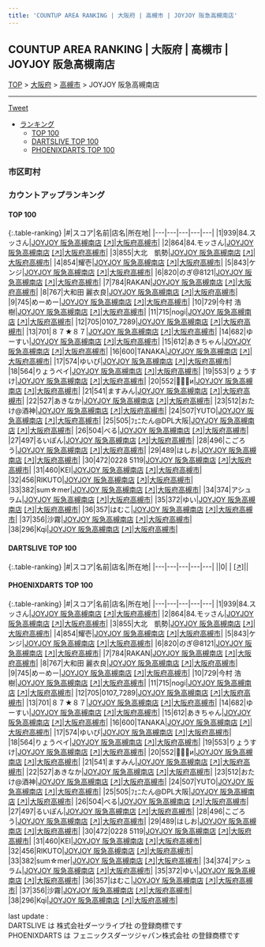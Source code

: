 ```yaml
---
title: 'COUNTUP AREA RANKING | 大阪府 | 高槻市 | JOYJOY 阪急高槻南店'
---
```

## COUNTUP AREA RANKING | 大阪府 | 高槻市 | JOYJOY 阪急高槻南店

[TOP](/darts/rank/) > [大阪府](/darts/rank/大阪府/) > [高槻市](/darts/rank/大阪府/高槻市/) > JOYJOY 阪急高槻南店

___

<a href="https://twitter.com/share?ref_src=twsrc%5Etfw" data-text="COUNTUP AREA RANKING | 大阪府高槻市JOYJOY 阪急高槻南店" class="twitter-share-button" data-hashtags="DARTSLIVE,PHOENIXDARTS,darts,ダーツ" data-show-count="false">Tweet</a>

* [ランキング](#カウントアップランキング)
    * [TOP 100](#top-100)
    * [DARTSLIVE TOP 100](#dartslive-top-100)
    * [PHOENIXDARTS TOP 100](#phoenixdarts-top-100)

### 市区町村

<ul>

</ul>

### カウントアップランキング

#### TOP 100



{:.table-ranking}
|#|スコア|名前|店名|所在地|
|---|---|---|---|---|
|1|939|<span class="rank-name-pd">84.スッさん</span>|<a href="/darts/rank/shops/7348.html">JOYJOY 阪急高槻南店</a> <a href="https://vs.phoenixdarts.com/jp/shop/shopDetailInfo/s_7348?s_seq=7348">[↗]</a>|<a href="/darts/rank/大阪府/高槻市">大阪府高槻市</a>|
|2|864|<span class="rank-name-pd">84.モッさん</span>|<a href="/darts/rank/shops/7348.html">JOYJOY 阪急高槻南店</a> <a href="https://vs.phoenixdarts.com/jp/shop/shopDetailInfo/s_7348?s_seq=7348">[↗]</a>|<a href="/darts/rank/大阪府/高槻市">大阪府高槻市</a>|
|3|855|<span class="rank-name-pd">大北　凱勢</span>|<a href="/darts/rank/shops/7348.html">JOYJOY 阪急高槻南店</a> <a href="https://vs.phoenixdarts.com/jp/shop/shopDetailInfo/s_7348?s_seq=7348">[↗]</a>|<a href="/darts/rank/大阪府/高槻市">大阪府高槻市</a>|
|4|854|<span class="rank-name-pd">耀壱</span>|<a href="/darts/rank/shops/7348.html">JOYJOY 阪急高槻南店</a> <a href="https://vs.phoenixdarts.com/jp/shop/shopDetailInfo/s_7348?s_seq=7348">[↗]</a>|<a href="/darts/rank/大阪府/高槻市">大阪府高槻市</a>|
|5|843|<span class="rank-name-pd">ケンジ</span>|<a href="/darts/rank/shops/7348.html">JOYJOY 阪急高槻南店</a> <a href="https://vs.phoenixdarts.com/jp/shop/shopDetailInfo/s_7348?s_seq=7348">[↗]</a>|<a href="/darts/rank/大阪府/高槻市">大阪府高槻市</a>|
|6|820|<span class="rank-name-pd">のぎ@8121</span>|<a href="/darts/rank/shops/7348.html">JOYJOY 阪急高槻南店</a> <a href="https://vs.phoenixdarts.com/jp/shop/shopDetailInfo/s_7348?s_seq=7348">[↗]</a>|<a href="/darts/rank/大阪府/高槻市">大阪府高槻市</a>|
|7|784|<span class="rank-name-pd">RAKAN</span>|<a href="/darts/rank/shops/7348.html">JOYJOY 阪急高槻南店</a> <a href="https://vs.phoenixdarts.com/jp/shop/shopDetailInfo/s_7348?s_seq=7348">[↗]</a>|<a href="/darts/rank/大阪府/高槻市">大阪府高槻市</a>|
|8|767|<span class="rank-name-pd"><span class="pro-icon-pd"></span>大和田 麗衣良</span>|<a href="/darts/rank/shops/7348.html">JOYJOY 阪急高槻南店</a> <a href="https://vs.phoenixdarts.com/jp/shop/shopDetailInfo/s_7348?s_seq=7348">[↗]</a>|<a href="/darts/rank/大阪府/高槻市">大阪府高槻市</a>|
|9|745|<span class="rank-name-pd">めーめー</span>|<a href="/darts/rank/shops/7348.html">JOYJOY 阪急高槻南店</a> <a href="https://vs.phoenixdarts.com/jp/shop/shopDetailInfo/s_7348?s_seq=7348">[↗]</a>|<a href="/darts/rank/大阪府/高槻市">大阪府高槻市</a>|
|10|729|<span class="rank-name-pd"><span class="pro-icon-pd"></span>今村 浩樹</span>|<a href="/darts/rank/shops/7348.html">JOYJOY 阪急高槻南店</a> <a href="https://vs.phoenixdarts.com/jp/shop/shopDetailInfo/s_7348?s_seq=7348">[↗]</a>|<a href="/darts/rank/大阪府/高槻市">大阪府高槻市</a>|
|11|715|<span class="rank-name-pd">nogi</span>|<a href="/darts/rank/shops/7348.html">JOYJOY 阪急高槻南店</a> <a href="https://vs.phoenixdarts.com/jp/shop/shopDetailInfo/s_7348?s_seq=7348">[↗]</a>|<a href="/darts/rank/大阪府/高槻市">大阪府高槻市</a>|
|12|705|<span class="rank-name-pd">0107_7289</span>|<a href="/darts/rank/shops/7348.html">JOYJOY 阪急高槻南店</a> <a href="https://vs.phoenixdarts.com/jp/shop/shopDetailInfo/s_7348?s_seq=7348">[↗]</a>|<a href="/darts/rank/大阪府/高槻市">大阪府高槻市</a>|
|13|701|<span class="rank-name-pd">８７★８７</span>|<a href="/darts/rank/shops/7348.html">JOYJOY 阪急高槻南店</a> <a href="https://vs.phoenixdarts.com/jp/shop/shopDetailInfo/s_7348?s_seq=7348">[↗]</a>|<a href="/darts/rank/大阪府/高槻市">大阪府高槻市</a>|
|14|682|<span class="rank-name-pd">ゆーすい</span>|<a href="/darts/rank/shops/7348.html">JOYJOY 阪急高槻南店</a> <a href="https://vs.phoenixdarts.com/jp/shop/shopDetailInfo/s_7348?s_seq=7348">[↗]</a>|<a href="/darts/rank/大阪府/高槻市">大阪府高槻市</a>|
|15|612|<span class="rank-name-pd">あきちゃん</span>|<a href="/darts/rank/shops/7348.html">JOYJOY 阪急高槻南店</a> <a href="https://vs.phoenixdarts.com/jp/shop/shopDetailInfo/s_7348?s_seq=7348">[↗]</a>|<a href="/darts/rank/大阪府/高槻市">大阪府高槻市</a>|
|16|600|<span class="rank-name-pd">TANAKA</span>|<a href="/darts/rank/shops/7348.html">JOYJOY 阪急高槻南店</a> <a href="https://vs.phoenixdarts.com/jp/shop/shopDetailInfo/s_7348?s_seq=7348">[↗]</a>|<a href="/darts/rank/大阪府/高槻市">大阪府高槻市</a>|
|17|574|<span class="rank-name-pd">ゆいぴ</span>|<a href="/darts/rank/shops/7348.html">JOYJOY 阪急高槻南店</a> <a href="https://vs.phoenixdarts.com/jp/shop/shopDetailInfo/s_7348?s_seq=7348">[↗]</a>|<a href="/darts/rank/大阪府/高槻市">大阪府高槻市</a>|
|18|564|<span class="rank-name-pd">りょうペイ</span>|<a href="/darts/rank/shops/7348.html">JOYJOY 阪急高槻南店</a> <a href="https://vs.phoenixdarts.com/jp/shop/shopDetailInfo/s_7348?s_seq=7348">[↗]</a>|<a href="/darts/rank/大阪府/高槻市">大阪府高槻市</a>|
|19|553|<span class="rank-name-pd">りょうすけ</span>|<a href="/darts/rank/shops/7348.html">JOYJOY 阪急高槻南店</a> <a href="https://vs.phoenixdarts.com/jp/shop/shopDetailInfo/s_7348?s_seq=7348">[↗]</a>|<a href="/darts/rank/大阪府/高槻市">大阪府高槻市</a>|
|20|552|<span class="rank-name-pd">🎯🎯🎯и</span>|<a href="/darts/rank/shops/7348.html">JOYJOY 阪急高槻南店</a> <a href="https://vs.phoenixdarts.com/jp/shop/shopDetailInfo/s_7348?s_seq=7348">[↗]</a>|<a href="/darts/rank/大阪府/高槻市">大阪府高槻市</a>|
|21|541|<span class="rank-name-pd">ますみん</span>|<a href="/darts/rank/shops/7348.html">JOYJOY 阪急高槻南店</a> <a href="https://vs.phoenixdarts.com/jp/shop/shopDetailInfo/s_7348?s_seq=7348">[↗]</a>|<a href="/darts/rank/大阪府/高槻市">大阪府高槻市</a>|
|22|527|<span class="rank-name-pd">あきなか</span>|<a href="/darts/rank/shops/7348.html">JOYJOY 阪急高槻南店</a> <a href="https://vs.phoenixdarts.com/jp/shop/shopDetailInfo/s_7348?s_seq=7348">[↗]</a>|<a href="/darts/rank/大阪府/高槻市">大阪府高槻市</a>|
|23|512|<span class="rank-name-pd">おたけ@酒神</span>|<a href="/darts/rank/shops/7348.html">JOYJOY 阪急高槻南店</a> <a href="https://vs.phoenixdarts.com/jp/shop/shopDetailInfo/s_7348?s_seq=7348">[↗]</a>|<a href="/darts/rank/大阪府/高槻市">大阪府高槻市</a>|
|24|507|<span class="rank-name-pd">YUTO</span>|<a href="/darts/rank/shops/7348.html">JOYJOY 阪急高槻南店</a> <a href="https://vs.phoenixdarts.com/jp/shop/shopDetailInfo/s_7348?s_seq=7348">[↗]</a>|<a href="/darts/rank/大阪府/高槻市">大阪府高槻市</a>|
|25|505|<span class="rank-name-pd">ﾌｪﾆたん@DPL大阪</span>|<a href="/darts/rank/shops/7348.html">JOYJOY 阪急高槻南店</a> <a href="https://vs.phoenixdarts.com/jp/shop/shopDetailInfo/s_7348?s_seq=7348">[↗]</a>|<a href="/darts/rank/大阪府/高槻市">大阪府高槻市</a>|
|26|504|<span class="rank-name-pd">べる</span>|<a href="/darts/rank/shops/7348.html">JOYJOY 阪急高槻南店</a> <a href="https://vs.phoenixdarts.com/jp/shop/shopDetailInfo/s_7348?s_seq=7348">[↗]</a>|<a href="/darts/rank/大阪府/高槻市">大阪府高槻市</a>|
|27|497|<span class="rank-name-pd">るいぽん</span>|<a href="/darts/rank/shops/7348.html">JOYJOY 阪急高槻南店</a> <a href="https://vs.phoenixdarts.com/jp/shop/shopDetailInfo/s_7348?s_seq=7348">[↗]</a>|<a href="/darts/rank/大阪府/高槻市">大阪府高槻市</a>|
|28|496|<span class="rank-name-pd">こごろう</span>|<a href="/darts/rank/shops/7348.html">JOYJOY 阪急高槻南店</a> <a href="https://vs.phoenixdarts.com/jp/shop/shopDetailInfo/s_7348?s_seq=7348">[↗]</a>|<a href="/darts/rank/大阪府/高槻市">大阪府高槻市</a>|
|29|489|<span class="rank-name-pd">はしお</span>|<a href="/darts/rank/shops/7348.html">JOYJOY 阪急高槻南店</a> <a href="https://vs.phoenixdarts.com/jp/shop/shopDetailInfo/s_7348?s_seq=7348">[↗]</a>|<a href="/darts/rank/大阪府/高槻市">大阪府高槻市</a>|
|30|472|<span class="rank-name-pd">0228 5119</span>|<a href="/darts/rank/shops/7348.html">JOYJOY 阪急高槻南店</a> <a href="https://vs.phoenixdarts.com/jp/shop/shopDetailInfo/s_7348?s_seq=7348">[↗]</a>|<a href="/darts/rank/大阪府/高槻市">大阪府高槻市</a>|
|31|460|<span class="rank-name-pd">KEI</span>|<a href="/darts/rank/shops/7348.html">JOYJOY 阪急高槻南店</a> <a href="https://vs.phoenixdarts.com/jp/shop/shopDetailInfo/s_7348?s_seq=7348">[↗]</a>|<a href="/darts/rank/大阪府/高槻市">大阪府高槻市</a>|
|32|456|<span class="rank-name-pd">RIKUTO</span>|<a href="/darts/rank/shops/7348.html">JOYJOY 阪急高槻南店</a> <a href="https://vs.phoenixdarts.com/jp/shop/shopDetailInfo/s_7348?s_seq=7348">[↗]</a>|<a href="/darts/rank/大阪府/高槻市">大阪府高槻市</a>|
|33|382|<span class="rank-name-pd">sum☆mer</span>|<a href="/darts/rank/shops/7348.html">JOYJOY 阪急高槻南店</a> <a href="https://vs.phoenixdarts.com/jp/shop/shopDetailInfo/s_7348?s_seq=7348">[↗]</a>|<a href="/darts/rank/大阪府/高槻市">大阪府高槻市</a>|
|34|374|<span class="rank-name-pd">アシュラム</span>|<a href="/darts/rank/shops/7348.html">JOYJOY 阪急高槻南店</a> <a href="https://vs.phoenixdarts.com/jp/shop/shopDetailInfo/s_7348?s_seq=7348">[↗]</a>|<a href="/darts/rank/大阪府/高槻市">大阪府高槻市</a>|
|35|372|<span class="rank-name-pd">ゆい</span>|<a href="/darts/rank/shops/7348.html">JOYJOY 阪急高槻南店</a> <a href="https://vs.phoenixdarts.com/jp/shop/shopDetailInfo/s_7348?s_seq=7348">[↗]</a>|<a href="/darts/rank/大阪府/高槻市">大阪府高槻市</a>|
|36|357|<span class="rank-name-pd">はむこ</span>|<a href="/darts/rank/shops/7348.html">JOYJOY 阪急高槻南店</a> <a href="https://vs.phoenixdarts.com/jp/shop/shopDetailInfo/s_7348?s_seq=7348">[↗]</a>|<a href="/darts/rank/大阪府/高槻市">大阪府高槻市</a>|
|37|356|<span class="rank-name-pd">沙霧</span>|<a href="/darts/rank/shops/7348.html">JOYJOY 阪急高槻南店</a> <a href="https://vs.phoenixdarts.com/jp/shop/shopDetailInfo/s_7348?s_seq=7348">[↗]</a>|<a href="/darts/rank/大阪府/高槻市">大阪府高槻市</a>|
|38|296|<span class="rank-name-pd">Kqi</span>|<a href="/darts/rank/shops/7348.html">JOYJOY 阪急高槻南店</a> <a href="https://vs.phoenixdarts.com/jp/shop/shopDetailInfo/s_7348?s_seq=7348">[↗]</a>|<a href="/darts/rank/大阪府/高槻市">大阪府高槻市</a>|


#### DARTSLIVE TOP 100



{:.table-ranking}
|#|スコア|名前|店名|所在地|
|---|---|---|---|---|
||0|<span class="rank-name-dl"> </span>|<a href="/darts/rank/shops/.html"></a> <a href="">[↗]</a>|<a href="/darts/rank//"></a>|


#### PHOENIXDARTS TOP 100



{:.table-ranking}
|#|スコア|名前|店名|所在地|
|---|---|---|---|---|
|1|939|<span class="rank-name-pd">84.スッさん</span>|<a href="/darts/rank/shops/7348.html">JOYJOY 阪急高槻南店</a> <a href="https://vs.phoenixdarts.com/jp/shop/shopDetailInfo/s_7348?s_seq=7348">[↗]</a>|<a href="/darts/rank/大阪府/高槻市">大阪府高槻市</a>|
|2|864|<span class="rank-name-pd">84.モッさん</span>|<a href="/darts/rank/shops/7348.html">JOYJOY 阪急高槻南店</a> <a href="https://vs.phoenixdarts.com/jp/shop/shopDetailInfo/s_7348?s_seq=7348">[↗]</a>|<a href="/darts/rank/大阪府/高槻市">大阪府高槻市</a>|
|3|855|<span class="rank-name-pd">大北　凱勢</span>|<a href="/darts/rank/shops/7348.html">JOYJOY 阪急高槻南店</a> <a href="https://vs.phoenixdarts.com/jp/shop/shopDetailInfo/s_7348?s_seq=7348">[↗]</a>|<a href="/darts/rank/大阪府/高槻市">大阪府高槻市</a>|
|4|854|<span class="rank-name-pd">耀壱</span>|<a href="/darts/rank/shops/7348.html">JOYJOY 阪急高槻南店</a> <a href="https://vs.phoenixdarts.com/jp/shop/shopDetailInfo/s_7348?s_seq=7348">[↗]</a>|<a href="/darts/rank/大阪府/高槻市">大阪府高槻市</a>|
|5|843|<span class="rank-name-pd">ケンジ</span>|<a href="/darts/rank/shops/7348.html">JOYJOY 阪急高槻南店</a> <a href="https://vs.phoenixdarts.com/jp/shop/shopDetailInfo/s_7348?s_seq=7348">[↗]</a>|<a href="/darts/rank/大阪府/高槻市">大阪府高槻市</a>|
|6|820|<span class="rank-name-pd">のぎ@8121</span>|<a href="/darts/rank/shops/7348.html">JOYJOY 阪急高槻南店</a> <a href="https://vs.phoenixdarts.com/jp/shop/shopDetailInfo/s_7348?s_seq=7348">[↗]</a>|<a href="/darts/rank/大阪府/高槻市">大阪府高槻市</a>|
|7|784|<span class="rank-name-pd">RAKAN</span>|<a href="/darts/rank/shops/7348.html">JOYJOY 阪急高槻南店</a> <a href="https://vs.phoenixdarts.com/jp/shop/shopDetailInfo/s_7348?s_seq=7348">[↗]</a>|<a href="/darts/rank/大阪府/高槻市">大阪府高槻市</a>|
|8|767|<span class="rank-name-pd"><span class="pro-icon-pd"></span>大和田 麗衣良</span>|<a href="/darts/rank/shops/7348.html">JOYJOY 阪急高槻南店</a> <a href="https://vs.phoenixdarts.com/jp/shop/shopDetailInfo/s_7348?s_seq=7348">[↗]</a>|<a href="/darts/rank/大阪府/高槻市">大阪府高槻市</a>|
|9|745|<span class="rank-name-pd">めーめー</span>|<a href="/darts/rank/shops/7348.html">JOYJOY 阪急高槻南店</a> <a href="https://vs.phoenixdarts.com/jp/shop/shopDetailInfo/s_7348?s_seq=7348">[↗]</a>|<a href="/darts/rank/大阪府/高槻市">大阪府高槻市</a>|
|10|729|<span class="rank-name-pd"><span class="pro-icon-pd"></span>今村 浩樹</span>|<a href="/darts/rank/shops/7348.html">JOYJOY 阪急高槻南店</a> <a href="https://vs.phoenixdarts.com/jp/shop/shopDetailInfo/s_7348?s_seq=7348">[↗]</a>|<a href="/darts/rank/大阪府/高槻市">大阪府高槻市</a>|
|11|715|<span class="rank-name-pd">nogi</span>|<a href="/darts/rank/shops/7348.html">JOYJOY 阪急高槻南店</a> <a href="https://vs.phoenixdarts.com/jp/shop/shopDetailInfo/s_7348?s_seq=7348">[↗]</a>|<a href="/darts/rank/大阪府/高槻市">大阪府高槻市</a>|
|12|705|<span class="rank-name-pd">0107_7289</span>|<a href="/darts/rank/shops/7348.html">JOYJOY 阪急高槻南店</a> <a href="https://vs.phoenixdarts.com/jp/shop/shopDetailInfo/s_7348?s_seq=7348">[↗]</a>|<a href="/darts/rank/大阪府/高槻市">大阪府高槻市</a>|
|13|701|<span class="rank-name-pd">８７★８７</span>|<a href="/darts/rank/shops/7348.html">JOYJOY 阪急高槻南店</a> <a href="https://vs.phoenixdarts.com/jp/shop/shopDetailInfo/s_7348?s_seq=7348">[↗]</a>|<a href="/darts/rank/大阪府/高槻市">大阪府高槻市</a>|
|14|682|<span class="rank-name-pd">ゆーすい</span>|<a href="/darts/rank/shops/7348.html">JOYJOY 阪急高槻南店</a> <a href="https://vs.phoenixdarts.com/jp/shop/shopDetailInfo/s_7348?s_seq=7348">[↗]</a>|<a href="/darts/rank/大阪府/高槻市">大阪府高槻市</a>|
|15|612|<span class="rank-name-pd">あきちゃん</span>|<a href="/darts/rank/shops/7348.html">JOYJOY 阪急高槻南店</a> <a href="https://vs.phoenixdarts.com/jp/shop/shopDetailInfo/s_7348?s_seq=7348">[↗]</a>|<a href="/darts/rank/大阪府/高槻市">大阪府高槻市</a>|
|16|600|<span class="rank-name-pd">TANAKA</span>|<a href="/darts/rank/shops/7348.html">JOYJOY 阪急高槻南店</a> <a href="https://vs.phoenixdarts.com/jp/shop/shopDetailInfo/s_7348?s_seq=7348">[↗]</a>|<a href="/darts/rank/大阪府/高槻市">大阪府高槻市</a>|
|17|574|<span class="rank-name-pd">ゆいぴ</span>|<a href="/darts/rank/shops/7348.html">JOYJOY 阪急高槻南店</a> <a href="https://vs.phoenixdarts.com/jp/shop/shopDetailInfo/s_7348?s_seq=7348">[↗]</a>|<a href="/darts/rank/大阪府/高槻市">大阪府高槻市</a>|
|18|564|<span class="rank-name-pd">りょうペイ</span>|<a href="/darts/rank/shops/7348.html">JOYJOY 阪急高槻南店</a> <a href="https://vs.phoenixdarts.com/jp/shop/shopDetailInfo/s_7348?s_seq=7348">[↗]</a>|<a href="/darts/rank/大阪府/高槻市">大阪府高槻市</a>|
|19|553|<span class="rank-name-pd">りょうすけ</span>|<a href="/darts/rank/shops/7348.html">JOYJOY 阪急高槻南店</a> <a href="https://vs.phoenixdarts.com/jp/shop/shopDetailInfo/s_7348?s_seq=7348">[↗]</a>|<a href="/darts/rank/大阪府/高槻市">大阪府高槻市</a>|
|20|552|<span class="rank-name-pd">🎯🎯🎯и</span>|<a href="/darts/rank/shops/7348.html">JOYJOY 阪急高槻南店</a> <a href="https://vs.phoenixdarts.com/jp/shop/shopDetailInfo/s_7348?s_seq=7348">[↗]</a>|<a href="/darts/rank/大阪府/高槻市">大阪府高槻市</a>|
|21|541|<span class="rank-name-pd">ますみん</span>|<a href="/darts/rank/shops/7348.html">JOYJOY 阪急高槻南店</a> <a href="https://vs.phoenixdarts.com/jp/shop/shopDetailInfo/s_7348?s_seq=7348">[↗]</a>|<a href="/darts/rank/大阪府/高槻市">大阪府高槻市</a>|
|22|527|<span class="rank-name-pd">あきなか</span>|<a href="/darts/rank/shops/7348.html">JOYJOY 阪急高槻南店</a> <a href="https://vs.phoenixdarts.com/jp/shop/shopDetailInfo/s_7348?s_seq=7348">[↗]</a>|<a href="/darts/rank/大阪府/高槻市">大阪府高槻市</a>|
|23|512|<span class="rank-name-pd">おたけ@酒神</span>|<a href="/darts/rank/shops/7348.html">JOYJOY 阪急高槻南店</a> <a href="https://vs.phoenixdarts.com/jp/shop/shopDetailInfo/s_7348?s_seq=7348">[↗]</a>|<a href="/darts/rank/大阪府/高槻市">大阪府高槻市</a>|
|24|507|<span class="rank-name-pd">YUTO</span>|<a href="/darts/rank/shops/7348.html">JOYJOY 阪急高槻南店</a> <a href="https://vs.phoenixdarts.com/jp/shop/shopDetailInfo/s_7348?s_seq=7348">[↗]</a>|<a href="/darts/rank/大阪府/高槻市">大阪府高槻市</a>|
|25|505|<span class="rank-name-pd">ﾌｪﾆたん@DPL大阪</span>|<a href="/darts/rank/shops/7348.html">JOYJOY 阪急高槻南店</a> <a href="https://vs.phoenixdarts.com/jp/shop/shopDetailInfo/s_7348?s_seq=7348">[↗]</a>|<a href="/darts/rank/大阪府/高槻市">大阪府高槻市</a>|
|26|504|<span class="rank-name-pd">べる</span>|<a href="/darts/rank/shops/7348.html">JOYJOY 阪急高槻南店</a> <a href="https://vs.phoenixdarts.com/jp/shop/shopDetailInfo/s_7348?s_seq=7348">[↗]</a>|<a href="/darts/rank/大阪府/高槻市">大阪府高槻市</a>|
|27|497|<span class="rank-name-pd">るいぽん</span>|<a href="/darts/rank/shops/7348.html">JOYJOY 阪急高槻南店</a> <a href="https://vs.phoenixdarts.com/jp/shop/shopDetailInfo/s_7348?s_seq=7348">[↗]</a>|<a href="/darts/rank/大阪府/高槻市">大阪府高槻市</a>|
|28|496|<span class="rank-name-pd">こごろう</span>|<a href="/darts/rank/shops/7348.html">JOYJOY 阪急高槻南店</a> <a href="https://vs.phoenixdarts.com/jp/shop/shopDetailInfo/s_7348?s_seq=7348">[↗]</a>|<a href="/darts/rank/大阪府/高槻市">大阪府高槻市</a>|
|29|489|<span class="rank-name-pd">はしお</span>|<a href="/darts/rank/shops/7348.html">JOYJOY 阪急高槻南店</a> <a href="https://vs.phoenixdarts.com/jp/shop/shopDetailInfo/s_7348?s_seq=7348">[↗]</a>|<a href="/darts/rank/大阪府/高槻市">大阪府高槻市</a>|
|30|472|<span class="rank-name-pd">0228 5119</span>|<a href="/darts/rank/shops/7348.html">JOYJOY 阪急高槻南店</a> <a href="https://vs.phoenixdarts.com/jp/shop/shopDetailInfo/s_7348?s_seq=7348">[↗]</a>|<a href="/darts/rank/大阪府/高槻市">大阪府高槻市</a>|
|31|460|<span class="rank-name-pd">KEI</span>|<a href="/darts/rank/shops/7348.html">JOYJOY 阪急高槻南店</a> <a href="https://vs.phoenixdarts.com/jp/shop/shopDetailInfo/s_7348?s_seq=7348">[↗]</a>|<a href="/darts/rank/大阪府/高槻市">大阪府高槻市</a>|
|32|456|<span class="rank-name-pd">RIKUTO</span>|<a href="/darts/rank/shops/7348.html">JOYJOY 阪急高槻南店</a> <a href="https://vs.phoenixdarts.com/jp/shop/shopDetailInfo/s_7348?s_seq=7348">[↗]</a>|<a href="/darts/rank/大阪府/高槻市">大阪府高槻市</a>|
|33|382|<span class="rank-name-pd">sum☆mer</span>|<a href="/darts/rank/shops/7348.html">JOYJOY 阪急高槻南店</a> <a href="https://vs.phoenixdarts.com/jp/shop/shopDetailInfo/s_7348?s_seq=7348">[↗]</a>|<a href="/darts/rank/大阪府/高槻市">大阪府高槻市</a>|
|34|374|<span class="rank-name-pd">アシュラム</span>|<a href="/darts/rank/shops/7348.html">JOYJOY 阪急高槻南店</a> <a href="https://vs.phoenixdarts.com/jp/shop/shopDetailInfo/s_7348?s_seq=7348">[↗]</a>|<a href="/darts/rank/大阪府/高槻市">大阪府高槻市</a>|
|35|372|<span class="rank-name-pd">ゆい</span>|<a href="/darts/rank/shops/7348.html">JOYJOY 阪急高槻南店</a> <a href="https://vs.phoenixdarts.com/jp/shop/shopDetailInfo/s_7348?s_seq=7348">[↗]</a>|<a href="/darts/rank/大阪府/高槻市">大阪府高槻市</a>|
|36|357|<span class="rank-name-pd">はむこ</span>|<a href="/darts/rank/shops/7348.html">JOYJOY 阪急高槻南店</a> <a href="https://vs.phoenixdarts.com/jp/shop/shopDetailInfo/s_7348?s_seq=7348">[↗]</a>|<a href="/darts/rank/大阪府/高槻市">大阪府高槻市</a>|
|37|356|<span class="rank-name-pd">沙霧</span>|<a href="/darts/rank/shops/7348.html">JOYJOY 阪急高槻南店</a> <a href="https://vs.phoenixdarts.com/jp/shop/shopDetailInfo/s_7348?s_seq=7348">[↗]</a>|<a href="/darts/rank/大阪府/高槻市">大阪府高槻市</a>|
|38|296|<span class="rank-name-pd">Kqi</span>|<a href="/darts/rank/shops/7348.html">JOYJOY 阪急高槻南店</a> <a href="https://vs.phoenixdarts.com/jp/shop/shopDetailInfo/s_7348?s_seq=7348">[↗]</a>|<a href="/darts/rank/大阪府/高槻市">大阪府高槻市</a>|


<div class="footer border-top border-gray-light mt-5 pt-3 text-right text-gray">
    last update : <span style="font-weight: italic" id="foot_last_modified"></span><br />
    DARTSLIVE は 株式会社ダーツライブ社 の登録商標です<br />
    PHOENIXDARTS は フェニックスダーツジャパン株式会社 の登録商標です<br />
</div>

<script src="https://cdnjs.cloudflare.com/ajax/libs/jquery.tablesorter/2.31.3/js/jquery.tablesorter.min.js" integrity="sha512-qzgd5cYSZcosqpzpn7zF2ZId8f/8CHmFKZ8j7mU4OUXTNRd5g+ZHBPsgKEwoqxCtdQvExE5LprwwPAgoicguNg==" crossorigin="anonymous" referrerpolicy="no-referrer"></script>
<link rel="stylesheet" href="https://cdnjs.cloudflare.com/ajax/libs/jquery.tablesorter/2.31.3/css/theme.default.min.css" integrity="sha512-wghhOJkjQX0Lh3NSWvNKeZ0ZpNn+SPVXX1Qyc9OCaogADktxrBiBdKGDoqVUOyhStvMBmJQ8ZdMHiR3wuEq8+w==" crossorigin="anonymous" referrerpolicy="no-referrer" />
<script>
$(function() {
    $(".table-ranking").tablesorter({sortList:[[0, 0]]});
    $("#foot_last_modified").text(formatDate(new Date(document.lastModified), 'yyyy-MM-dd HH:mm:ss'));
});
</script>

<script async src="https://platform.twitter.com/widgets.js" charset="utf-8"></script>